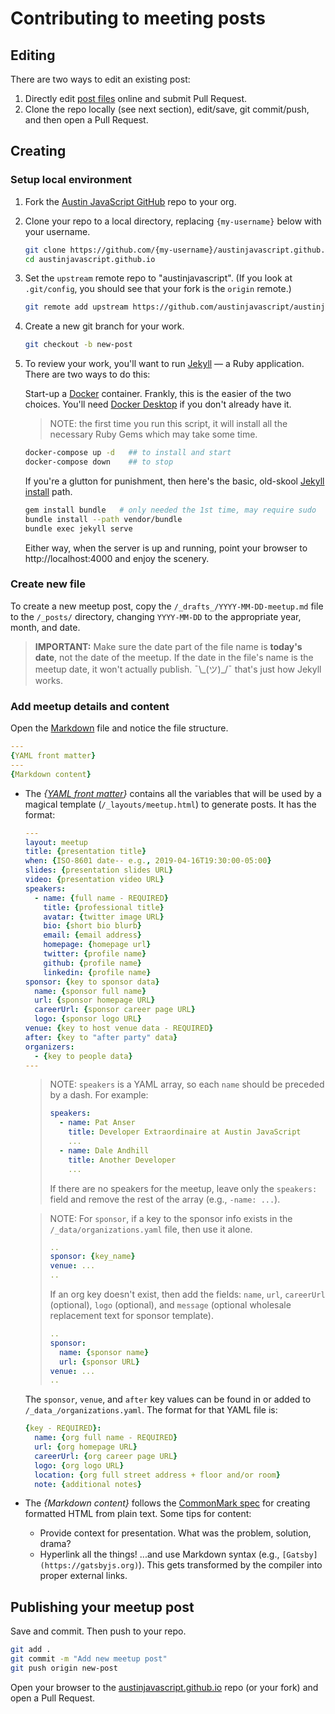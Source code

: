 # Contributing to meeting posts

## Editing

There are two ways to edit an existing post:

1. Directly edit [post files](https://github.com/austinjavascript/austinjavascript.github.io/tree/master/_posts) online and submit Pull Request.
1. Clone the repo locally (see next section), edit/save, git commit/push, and then open a Pull Request.

## Creating

### Setup local environment

1. Fork the [Austin JavaScript GitHub](https://github.com/austinjavascript/austinjavascript.github.io/) repo to your org.
1. Clone your repo to a local directory, replacing `{my-username}` below with your username.

    ```sh
    git clone https://github.com/{my-username}/austinjavascript.github.io.git
    cd austinjavascript.github.io
    ```

1. Set the `upstream` remote repo to "austinjavascript". (If you look at `.git/config`, you should see that your fork is the `origin` remote.)

    ```sh
    git remote add upstream https://github.com/austinjavascript/austinjavascript.github.io.git
    ```

2. Create a new git branch for your work.

    ```sh
    git checkout -b new-post
    ```

3. To review your work, you'll want to run [Jekyll](https://jekyllrb.com/) — a Ruby application. There are two ways to do this:

    Start-up a [Docker](https://www.docker.com/) container. Frankly, this is the easier of the two choices. You'll need [Docker Desktop](https://www.docker.com/products/docker-desktop) if you don't already have it.

    > NOTE: the first time you run this script, it will install all the necessary Ruby Gems which may take some time.

    ```sh
    docker-compose up -d   ## to install and start
    docker-compose down    ## to stop
    ```

    If you're a glutton for punishment, then here's the basic, old-skool [Jekyll install](https://jekyllrb.com/docs/) path.

    ```sh
    gem install bundle   # only needed the 1st time, may require sudo
    bundle install --path vendor/bundle
    bundle exec jekyll serve
    ```

    Either way, when the server is up and running, point your browser to http://localhost:4000 and enjoy the scenery.

### Create new file

To create a new meetup post, copy the `/_drafts_/YYYY-MM-DD-meetup.md` file to the `/_posts/` directory, changing `YYYY-MM-DD` to the appropriate year, month, and date.

> **IMPORTANT:** Make sure the date part of the file name is **today's date**, not the date of the meetup. If the date in the file's name is the meetup date, it won't actually publish. ¯\\\_(ツ)\_/¯ that's just how Jekyll works.

### Add meetup details and content

Open the [Markdown](https://commonmark.org/) file and notice the file structure.

```yaml
---
{YAML front matter}
---
{Markdown content}
```

* The *{[YAML front matter](https://jekyllrb.com/docs/front-matter/)}* contains all the variables that will be used by a magical template (`/_layouts/meetup.html`) to generate posts. It has the format:

    ```yaml
    ---
    layout: meetup
    title: {presentation title}
    when: {ISO-8601 date-- e.g., 2019-04-16T19:30:00-05:00}
    slides: {presentation slides URL}
    video: {presentation video URL}
    speakers:
      - name: {full name - REQUIRED}
        title: {professional title}
        avatar: {twitter image URL}
        bio: {short bio blurb}
        email: {email address}
        homepage: {homepage url}
        twitter: {profile name}
        github: {profile name}
        linkedin: {profile name}
    sponsor: {key to sponsor data}
      name: {sponsor full name}
      url: {sponsor homepage URL}
      careerUrl: {sponsor career page URL}
      logo: {sponsor logo URL}
    venue: {key to host venue data - REQUIRED}
    after: {key to "after party" data}
    organizers:
      - {key to people data}
    ---
    ```

    > NOTE: `speakers` is a YAML array, so each `name` should be preceded by a dash. For example:
    >
    > ```yaml
    > speakers:
    >   - name: Pat Anser
    >     title: Developer Extraordinaire at Austin JavaScript
    >     ...
    >   - name: Dale Andhill
    >     title: Another Developer
    >     ...
    > ```
    >
    > If there are no speakers for the meetup, leave only the `speakers:` field and remove the rest of the array (e.g., `-name: ...`).
    >

    > NOTE: For `sponsor`, if a key to the sponsor info exists in the `/_data/organizations.yaml` file, then use it alone.
    >
    > ```yaml
    > ..
    > sponsor: {key_name}
    > venue: ...
    > ..
    > ```
    >
    > If an org key doesn't exist, then add the fields: `name`, `url`, `careerUrl` (optional), `logo` (optional), and `message` (optional wholesale replacement text for sponsor template).
    >
    > ```yaml
    > ..
    > sponsor:
    >   name: {sponsor name}
    >   url: {sponsor URL}
    > venue: ...
    > ..
    > ```

    The `sponsor`, `venue`, and `after` key values can be found in or added to `/_data_/organizations.yaml`. The format for that YAML file is:

    ```yaml
    {key - REQUIRED}:
      name: {org full name - REQUIRED}
      url: {org homepage URL}
      careerUrl: {org career page URL}
      logo: {org logo URL}
      location: {org full street address + floor and/or room}
      note: {additional notes}
    ```

* The _{Markdown content}_ follows the [CommonMark spec](https://commonmark.org/help/) for creating formatted HTML from plain text. Some tips for content:

    * Provide context for presentation. What was the problem, solution, drama?
    * Hyperlink all the things! ...and use Markdown syntax (e.g., `[Gatsby](https://gatsbyjs.org)`). This gets transformed by the compiler into proper external links.

## Publishing your meetup post

Save and commit. Then push to your repo.

```sh
git add .
git commit -m "Add new meetup post"
git push origin new-post
```

Open your browser to the [austinjavascript.github.io](https://www.github.com/austinjavascript/austinjavascript.github.io/) repo (or your fork) and open a Pull Request.

